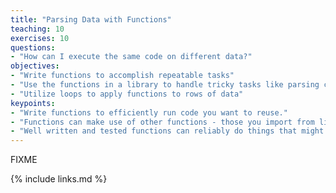 ```yaml
---
title: "Parsing Data with Functions"
teaching: 10
exercises: 10
questions:
- "How can I execute the same code on different data?"
objectives:
- "Write functions to accomplish repeatable tasks"
- "Use the functions in a library to handle tricky tasks like parsing call numbers"
- "Utilize loops to apply functions to rows of data"
keypoints:
- "Write functions to efficiently run code you want to reuse."
- "Functions can make use of other functions - those you import from libraries, as well as those you write yourself."
- "Well written and tested functions can reliably do things that might be hard to accomplish by hand."
---
```

FIXME

{% include links.md %}
